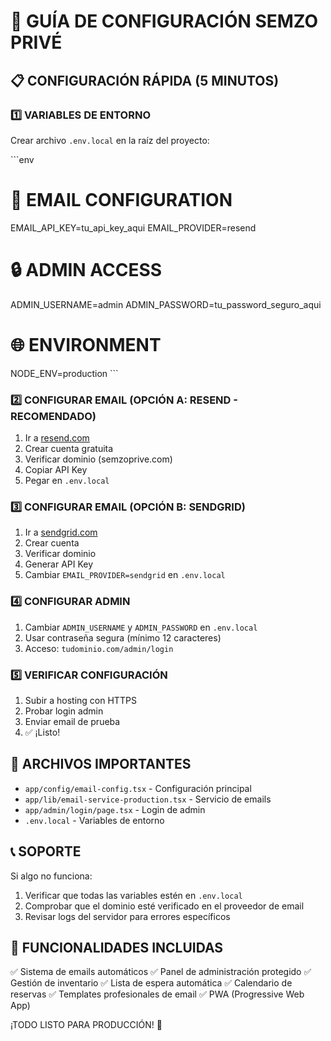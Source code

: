 # 🚀 GUÍA DE CONFIGURACIÓN SEMZO PRIVÉ

## 📋 CONFIGURACIÓN RÁPIDA (5 MINUTOS)

### 1️⃣ VARIABLES DE ENTORNO
Crear archivo `.env.local` en la raíz del proyecto:

\`\`\`env
# 📧 EMAIL CONFIGURATION
EMAIL_API_KEY=tu_api_key_aqui
EMAIL_PROVIDER=resend

# 🔒 ADMIN ACCESS
ADMIN_USERNAME=admin
ADMIN_PASSWORD=tu_password_seguro_aqui

# 🌐 ENVIRONMENT
NODE_ENV=production
\`\`\`

### 2️⃣ CONFIGURAR EMAIL (OPCIÓN A: RESEND - RECOMENDADO)
1. Ir a [resend.com](https://resend.com)
2. Crear cuenta gratuita
3. Verificar dominio (semzoprive.com)
4. Copiar API Key
5. Pegar en `.env.local`

### 3️⃣ CONFIGURAR EMAIL (OPCIÓN B: SENDGRID)
1. Ir a [sendgrid.com](https://sendgrid.com)
2. Crear cuenta
3. Verificar dominio
4. Generar API Key
5. Cambiar `EMAIL_PROVIDER=sendgrid` en `.env.local`

### 4️⃣ CONFIGURAR ADMIN
1. Cambiar `ADMIN_USERNAME` y `ADMIN_PASSWORD` en `.env.local`
2. Usar contraseña segura (mínimo 12 caracteres)
3. Acceso: `tudominio.com/admin/login`

### 5️⃣ VERIFICAR CONFIGURACIÓN
1. Subir a hosting con HTTPS
2. Probar login admin
3. Enviar email de prueba
4. ✅ ¡Listo!

## 🔧 ARCHIVOS IMPORTANTES
- `app/config/email-config.tsx` - Configuración principal
- `app/lib/email-service-production.tsx` - Servicio de emails
- `app/admin/login/page.tsx` - Login de admin
- `.env.local` - Variables de entorno

## 📞 SOPORTE
Si algo no funciona:
1. Verificar que todas las variables estén en `.env.local`
2. Comprobar que el dominio esté verificado en el proveedor de email
3. Revisar logs del servidor para errores específicos

## 🎯 FUNCIONALIDADES INCLUIDAS
✅ Sistema de emails automáticos
✅ Panel de administración protegido
✅ Gestión de inventario
✅ Lista de espera automática
✅ Calendario de reservas
✅ Templates profesionales de email
✅ PWA (Progressive Web App)

¡TODO LISTO PARA PRODUCCIÓN! 🚀
